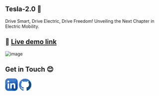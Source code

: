## Tesla-2.0 🚗
Drive Smart, Drive Electric, Drive Freedom! Unveiling the Next Chapter in Electric Mobility. 

## 🔗 <a href = "https://tesla-2-0-rho.vercel.app/">Live demo link</a>

![image](https://github.com/Biprock/Tesla-2.0/assets/85643598/d55f7e47-610b-4d6d-865d-d5e0439e9af0)







## Get in Touch 😊
<a href="https://www.linkedin.com/in/biprajit-suklabaidya-9950b1208/"><img src ="src/assets/linkedin.png" style="width:40px;"></a>
<a href="https://github.com/Biprock"><img src ="src/assets/git.png" style="width:40px;"></a>
